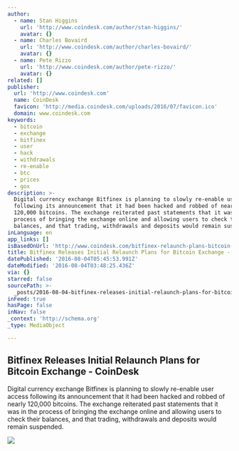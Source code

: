 ```yaml
---
author:
  - name: Stan Higgins
    url: 'http://www.coindesk.com/author/stan-higgins/'
    avatar: {}
  - name: Charles Bovaird
    url: 'http://www.coindesk.com/author/charles-bovaird/'
    avatar: {}
  - name: Pete Rizzo
    url: 'http://www.coindesk.com/author/pete-rizzo/'
    avatar: {}
related: []
publisher:
  url: 'http://www.coindesk.com'
  name: CoinDesk
  favicon: 'http://media.coindesk.com/uploads/2016/07/favicon.ico'
  domain: www.coindesk.com
keywords:
  - bitcoin
  - exchange
  - bitfinex
  - user
  - hack
  - withdrawals
  - re-enable
  - btc
  - prices
  - gox
description: >-
  Digital currency exchange Bitfinex is planning to slowly re-enable user access
  following its announcement that it had been hacked and robbed of nearly
  120,000 bitcoins. The exchange reiterated past statements that it was in the
  process of bringing the exchange online and allowing users to check their
  balances, and that trading, withdrawals and deposits would remain suspended.
inLanguage: en
app_links: []
isBasedOnUrl: 'http://www.coindesk.com/bitfinex-relaunch-plans-bitcoin-exchange/'
title: Bitfinex Releases Initial Relaunch Plans for Bitcoin Exchange - CoinDesk
datePublished: '2016-08-04T05:45:53.991Z'
dateModified: '2016-08-04T03:48:25.436Z'
via: {}
starred: false
sourcePath: >-
  _posts/2016-08-04-bitfinex-releases-initial-relaunch-plans-for-bitcoin-exchang.md
inFeed: true
hasPage: false
inNav: false
_context: 'http://schema.org'
_type: MediaObject

---
```

<article style=""><h1>Bitfinex Releases Initial Relaunch Plans for Bitcoin Exchange - CoinDesk</h1><p>Digital currency exchange Bitfinex is planning to slowly re-enable user access following its announcement that it had been hacked and robbed of nearly 120,000 bitcoins. The exchange reiterated past statements that it was in the process of bringing the exchange online and allowing users to check their balances, and that trading, withdrawals and deposits would remain suspended.</p><img src="http://media.coindesk.com/uploads/2016/03/lawrence-summers-headshot.jpg" /></article>
